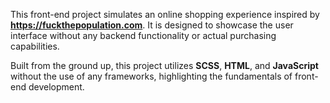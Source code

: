 This front-end project simulates an online shopping experience inspired by **https://fuckthepopulation.com**. It is designed to showcase the user interface without any backend functionality or actual purchasing capabilities.

Built from the ground up, this project utilizes **SCSS**, **HTML**, and **JavaScript** without the use of any frameworks, highlighting the fundamentals of front-end development.
